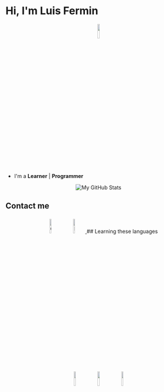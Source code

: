 # Hi, I'm Luis Fermin

<p align="center">
    <img width="10%" src="https://img.icons8.com/ios-filled/96/ffffff/programming.png"/>
</p>

- I'm a **Learner** | **Programmer** 

<p align="center">
    <img src="https://raw.githubusercontent.com/vaibhavvikas/vaibhavvikas/output/github-contribution-grid-snake-dark.svg#gh-dark-mode-only" alt="My GitHub Stats"/>
</p>

## Contact me

<p align="center">
  <a href="https://github.com/Detroyerd"><img alt="GitHub" width="10%" style="padding: 5px" src="https://github.githubassets.com/images/modules/logos_page/GitHub-Mark.png"/></a>

<a href="https://instagram.com/luisferminath?igshid=YTQwZjQ0NmI0OA%3D%3D&utm_source=qr">
  <img alt="Instagram" width="10%" style="padding: 5px" src="https://iconmonstr.com/wp-content/g/gd/makefg.php?i=../assets/preview/2013/240/iconmonstr-instagram-1.png&r=255&g=255&b=255"/>
</a>
## Learning these languages

<p align="center">
    <img width="10%" style="padding:5px" src="https://img.icons8.com/color/144/000000/javascript.png"/>
    <img width="10%" style="padding:5px" src="https://img.icons8.com/officel/80/000000/php-logo.png"/>
    <img width="10%" style="padding:5px" src="https://img.icons8.com/color/144/000000/flutter.png"/>
</p>
